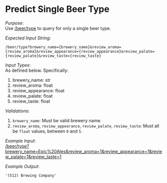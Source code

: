 # Predict Single Beer Type

_Purpose_: <br>
Use [/beer/type](/beer/type) to query for only a single beer type.

_Expected Input String_: <br>
```
/beer/type?brewery_name={brewery_name}&review_aroma={review_aroma}&review_appearance={review_appearance}&review_palate={review_palate}&review_taste={review_taste}
```

_Input Types_: <br>
As defined below. Specifically:
1. brewery_name: str
1. review_aroma: float
1. review_appearance: float
1. review_palate: float
1. review_taste: float

_Validations_: <br>
1. `brewery_name`: Must be valid brewery name.
1. `review_aroma`, `review_appearance`, `review_palate`, `review_taste`: Must all be `float` values, between `0` and `5`.

_Example Input_: <br>
[/beer/type?brewery_name=Epic%20Ales&review_aroma=1&review_appearance=1&review_palate=1&review_taste=1](/beer/type?brewery_name=Epic%20Ales&review_aroma=1&review_appearance=1&review_palate=1&review_taste=1)

_Example Output_: <br>
```
'(512) Brewing Company'
```